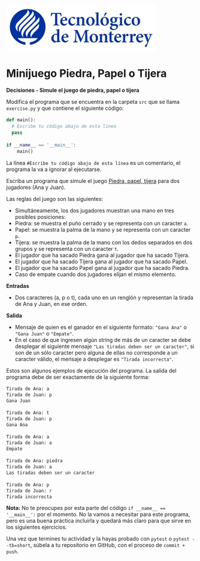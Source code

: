 ![Tec de Monterrey](../../images/logotecmty.png)
# Minijuego Piedra, Papel o Tijera
**Decisiones - Simule el juego de piedra, papel o tijera**

Modifica el programa que se encuentra en la carpeta `src` que se llama
`exercise.py` y que contiene el siguiente código:

```python
def main():
  # Escribe tu código abajo de esta línea
  pass

if __name__ == '__main__':
    main()
```

La línea `#Escribe tu código abajo de esta línea` es un comentario,
el programa la va a ignorar al ejecutarse.

Escriba un programa que simule el juego <a href="https://es.wikipedia.org/wiki/Piedra,_papel_o_tijera">Piedra, papel, tijera</a> para dos jugadores (Ana y Juan).

Las reglas del juego son las siguientes:
- Simultáneamente, los dos jugadores muestran una mano en tres posibles posiciones:
- Piedra: se muestra el puño cerrado y se representa con un caracter `a`.
- Papel: se muestra la palma de la mano y se representa con un caracter `p`.
- Tijera: se muestra la palma de la mano con los dedos separados en dos grupos y se representa con un caracter `t`.
- El jugador que ha sacado Piedra gana al jugador que ha sacado Tijera.
- El jugador que ha sacado Tijera gana al jugador que ha sacado Papel.
- El jugador que ha sacado Papel gana al jugador que ha sacado Piedra.
- Caso de empate cuando dos jugadores elijan el mismo elemento.

**Entradas**
- Dos caracteres (a, p o t), cada uno en un renglón y representan la tirada de Ana y Juan, en ese orden.

**Salida**
- Mensaje de quien es el ganador en el siguiente formato: `"Gana Ana"` o `"Gana Juan"` o `"Empate"`. 
- En el caso de que ingresen algún string de más de un caracter se debe desplegar el siguiente mensaje `"Las tiradas deben ser un caracter"`, si son de un sólo caracter pero alguna de ellas no corresponde a un caracter válido, el mensaje a desplegar es `"Tirada incorrecta"`.

Estos son algunos ejemplos de ejecución del programa. La salida del programa debe de ser exactamente de la siguiente forma:

```plaintext
Tirada de Ana: a
Tirada de Juan: p
Gana Juan

Tirada de Ana: t
Tirada de Juan: p
Gana Ana

Tirada de Ana: a
Tirada de Juan: a
Empate

Tirada de Ana: piedra
Tirada de Juan: a
Las tiradas deben ser un caracter

Tirada de Ana: p
Tirada de Juan: r
Tirada incorrecta
```
**Nota:** No te preocupes por esta parte del código
`if __name__ == '__main__':` por el momento. No la vamos a necesitar para
este programa, pero es una buena práctica incluirla y quedará más
claro para que sirve en los siguientes ejercicios.

Una vez que termines tu actividad y la hayas probado con `pytest` o `pytest --tb=short`,
súbela a tu repositorio en GitHub, con el proceso de `commit + push`.